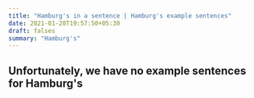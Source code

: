 ```yaml
---
title: "Hamburg's in a sentence | Hamburg's example sentences"
date: 2021-01-20T19:57:50+05:30
draft: falses
summary: "Hamburg's"
---
```

## Unfortunately, we have no example sentences for Hamburg's                 
